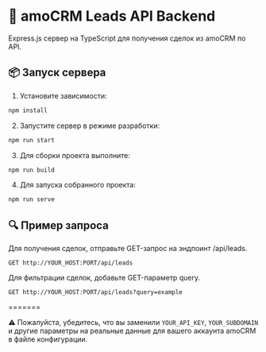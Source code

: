 # 🚀 amoCRM Leads API Backend

Express.js сервер на TypeScript для получения сделок из amoCRM по API.

## 📦 Запуск сервера

1. Установите зависимости:

```bash
npm install
```

2. Запустите сервер в режиме разработки:

```bash
npm run start
```

3. Для сборки проекта выполните: 

```bash
npm run build
```

4. Для запуска собранного проекта: 

```bash
npm run serve
```

## 🔍 Пример запроса

Для получения сделок, отправьте GET-запрос на эндпоинт /api/leads.

`GET http://YOUR_HOST:PORT/api/leads`

Для фильтрации сделок, добавьте GET-параметр query. 

`GET http://YOUR_HOST:PORT/api/leads?query=example`

=======

⚠️ Пожалуйста, убедитесь, что вы заменили `YOUR_API_KEY`, `YOUR_SUBDOMAIN` и другие параметры на реальные данные для вашего аккаунта amoCRM в файле конфигурации.